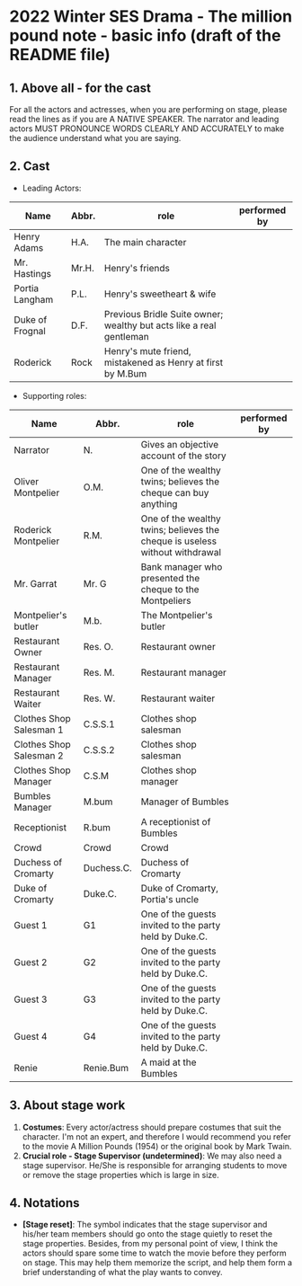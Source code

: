# 2022 Winter SES Drama - The million pound note - basic info (draft of the README file)

## 1. Above all - for the cast

For all the actors and actresses, when you are performing on stage, please read the lines as if you are A NATIVE SPEAKER. The narrator and leading actors MUST PRONOUNCE WORDS CLEARLY AND ACCURATELY to make the audience understand what you are saying.

## 2. Cast

- Leading Actors:

| Name             | Abbr.  | role                                                                  | performed by |
|------------------|--------|-----------------------------------------------------------------------|--------------|
| Henry Adams      |H.A.    |  The main character                                                   |              |
| Mr. Hastings     | Mr.H.  | Henry's friends                                                       |              |
| Portia Langham   |P.L.    | Henry's sweetheart & wife                                             |              |
| Duke of Frognal  | D.F.   | Previous Bridle Suite owner; wealthy but acts like a real gentleman   |              |
| Roderick         |Rock    | Henry's mute friend, mistakened as Henry at first by M.Bum            |              |


- Supporting roles:

| Name                    | Abbr.   | role                                                                        | performed by |
|-------------------------|---------|-----------------------------------------------------------------------------|--------------|
| Narrator                | N.      | Gives an objective account of the story                                     |              |
| Oliver Montpelier       | O.M.    | One of the wealthy twins; believes the cheque can buy anything              |              |
| Roderick Montpelier     | R.M.    | One of the wealthy twins; believes the cheque is useless without withdrawal |              |
| Mr. Garrat              | Mr. G   | Bank manager who presented the cheque to the Montpeliers                    |              |
| Montpelier's butler     | M.b.    | The Montpelier's butler                                                     |              |
| Restaurant Owner        | Res. O. | Restaurant owner                                                            |              |
| Restaurant Manager      | Res. M. | Restaurant manager                                                          |              |
| Restaurant Waiter       | Res. W. | Restaurant waiter                                                           |              |
| Clothes Shop Salesman 1 | C.S.S.1 | Clothes shop salesman                                                       |              |
| Clothes Shop Salesman 2 | C.S.S.2 | Clothes shop salesman                                                       |              |
| Clothes Shop Manager    | C.S.M   | Clothes shop manager                                                        |              |
| Bumbles Manager         | M.bum   | Manager of Bumbles                                                          |              |
| Receptionist            | R.bum   | A receptionist of Bumbles                                                   |              |
| Crowd                   | Crowd   | Crowd                                                                       |              |
| Duchess of Cromarty     | Duchess.C. | Duchess of Cromarty                                                      |              |
| Duke of Cromarty        | Duke.C.    | Duke of Cromarty, Portia's uncle                                         |              |
| Guest 1                 | G1         | One of the guests invited to the party held by Duke.C.                   |              |
| Guest 2                 | G2         | One of the guests invited to the party held by Duke.C.                   |              |
| Guest 3                 | G3         | One of the guests invited to the party held by Duke.C.                   |              |
| Guest 4                 | G4         | One of the guests invited to the party held by Duke.C.                   |              |
| Renie                   | Renie.Bum  | A maid at the Bumbles                                                    |              |



## 3. About stage work

1. **Costumes**: Every actor/actress should prepare costumes that suit the character. I'm not an expert, and therefore I would recommend you refer to the movie A Million Pounds (1954) or the original book by Mark Twain.
2. **Crucial role - Stage Supervisor (undetermined)**: We may also need a stage supervisor. He/She is responsible for arranging students to move or remove the stage properties which is large in size.

## 4. Notations

- **[Stage reset]**: The symbol indicates that the stage supervisor and his/her team members should go onto the stage quietly to reset the stage properties. Besides, from my personal point of view, I think the actors should spare some time to watch the movie before they perform on stage. This may help them memorize the script, and help them form a brief understanding of what the play wants to convey.

